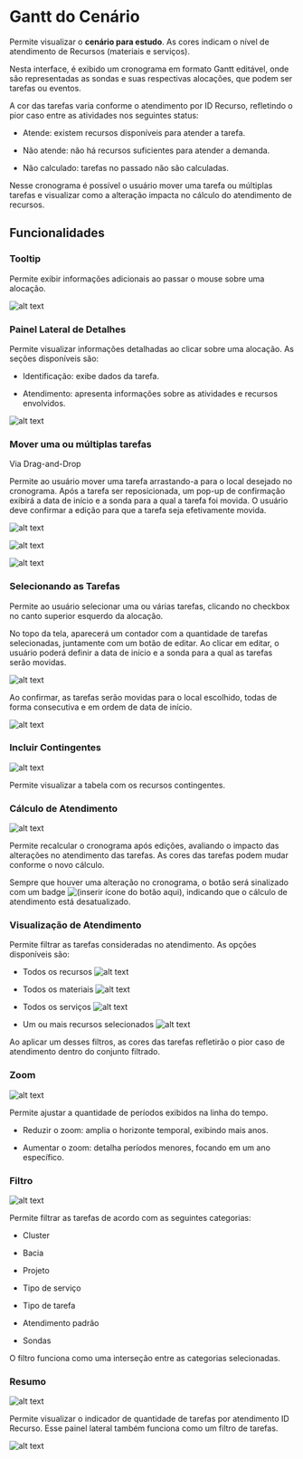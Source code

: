 # Gantt do Cenário

Permite visualizar o **cenário para estudo**. As cores indicam o nível de atendimento de Recursos (materiais e serviços).  

Nesta interface, é exibido um cronograma em formato Gantt editável, onde são representadas as sondas e suas respectivas alocações, que podem ser tarefas ou eventos.  

A cor das tarefas varia conforme o atendimento por ID Recurso, refletindo o pior caso entre as atividades nos seguintes status: 

- Atende: existem recursos disponíveis para atender a tarefa.  

- Não atende: não há recursos suficientes para atender a demanda.  

- Não calculado: tarefas no passado não são calculadas.

Nesse cronograma é possível o usuário mover uma tarefa ou múltiplas tarefas e visualizar como a alteração impacta no cálculo do atendimento de recursos.

## Funcionalidades

### Tooltip

Permite exibir informações adicionais ao passar o mouse sobre uma alocação.  

![alt text](<imagens/tooltip_tarefa.png>)

### Painel Lateral de Detalhes

Permite visualizar informações detalhadas ao clicar sobre uma alocação. As seções disponíveis são:  

- Identificação: exibe dados da tarefa.  

- Atendimento: apresenta informações sobre as atividades e recursos envolvidos.  

![alt text](<imagens/painel_lateral_detalhes.png>)

### Mover uma ou múltiplas tarefas 
Via Drag-and-Drop

Permite ao usuário mover uma tarefa arrastando-a para o local desejado no cronograma. Após a tarefa ser reposicionada, um pop-up de confirmação exibirá a data de início e a sonda para a qual a tarefa foi movida. O usuário deve confirmar a edição para que a tarefa seja efetivamente movida.

![alt text](<imagens/mover_tarefa_1.png>)

![alt text](<imagens/mover_tarefa_2.png>)

![alt text](<imagens/mover_tarefa_3.png>)

### Selecionando as Tarefas
Permite ao usuário selecionar uma ou várias tarefas, clicando no checkbox no canto superior esquerdo da alocação. 

No topo da tela, aparecerá um contador com a quantidade de tarefas selecionadas, juntamente com um botão de editar. Ao clicar em editar, o usuário poderá definir a data de início e a sonda para a qual as tarefas serão movidas. 

![alt text](<imagens/mover_mais_de_uma_tarefa_1.png>)

Ao confirmar, as tarefas serão movidas para o local escolhido, todas de forma consecutiva e em ordem de data de início.

![alt text](<imagens/mover_mais_de_uma_tarefa_2.png>)

### Incluir Contingentes
![alt text](icons/incluir_contingente.svg)

Permite visualizar a tabela com os recursos contingentes.  

### Cálculo de Atendimento
![alt text](icons/recalcular.svg)

Permite recalcular o cronograma após edições, avaliando o impacto das alterações no atendimento das tarefas. As cores das tarefas podem mudar conforme o novo cálculo.  

Sempre que houver uma alteração no cronograma, o botão será sinalizado com um badge ![*(inserir ícone do botão aqui)*](icons/badge_recalcular.svg), indicando que o cálculo de atendimento está desatualizado.

### Visualização de Atendimento

Permite filtrar as tarefas consideradas no atendimento. As opções disponíveis são:  

- Todos os recursos 
![alt text](icons/visualizacao_atendimento.svg)

- Todos os materiais 
![alt text](icons/badge_materiais.svg)

- Todos os serviços 
![alt text](icons/badge_servico.svg)

- Um ou mais recursos selecionados 
![alt text](icons/badge_selecionar_recurso.svg)

Ao aplicar um desses filtros, as cores das tarefas refletirão o pior caso de atendimento dentro do conjunto filtrado.  

### Zoom
![alt text](icons/zoom.svg)

Permite ajustar a quantidade de períodos exibidos na linha do tempo.  

- Reduzir o zoom: amplia o horizonte temporal, exibindo mais anos.  

- Aumentar o zoom: detalha períodos menores, focando em um ano específico.  

### Filtro 
![alt text](icons/filtro.svg)

Permite filtrar as tarefas de acordo com as seguintes categorias:  

- Cluster

- Bacia  

- Projeto

- Tipo de serviço

- Tipo de tarefa  

- Atendimento padrão

- Sondas

O filtro funciona como uma interseção entre as categorias selecionadas.  

### Resumo
![alt text](icons/resumo.svg)

Permite visualizar o indicador de quantidade de tarefas por atendimento ID Recurso. Esse painel lateral também funciona como um filtro de tarefas.

![alt text](<imagens/aba_resumo.png>)
